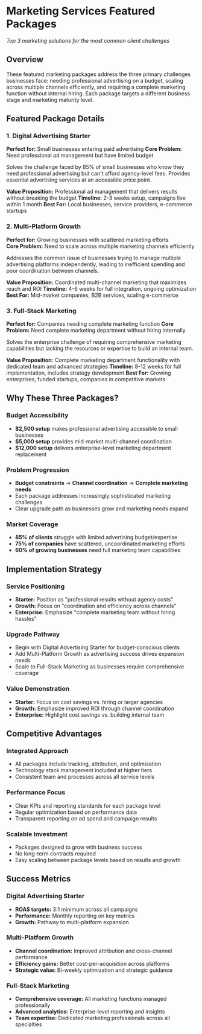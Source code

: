 # Marketing Services Featured Packages

*Top 3 marketing solutions for the most common client challenges*

## Overview

These featured marketing packages address the three primary challenges businesses face: needing professional advertising on a budget, scaling across multiple channels efficiently, and requiring a complete marketing function without internal hiring. Each package targets a different business stage and marketing maturity level.

## Featured Package Details

### 1. Digital Advertising Starter  
**Perfect for:** Small businesses entering paid advertising
**Core Problem:** Need professional ad management but have limited budget

Solves the challenge faced by 85% of small businesses who know they need professional advertising but can't afford agency-level fees. Provides essential advertising services at an accessible price point.

**Value Proposition:** Professional ad management that delivers results without breaking the budget
**Timeline:** 2-3 weeks setup, campaigns live within 1 month
**Best For:** Local businesses, service providers, e-commerce startups

### 2. Multi-Platform Growth
**Perfect for:** Growing businesses with scattered marketing efforts  
**Core Problem:** Need to scale across multiple marketing channels efficiently

Addresses the common issue of businesses trying to manage multiple advertising platforms independently, leading to inefficient spending and poor coordination between channels.

**Value Proposition:** Coordinated multi-channel marketing that maximizes reach and ROI
**Timeline:** 4-6 weeks for full integration, ongoing optimization
**Best For:** Mid-market companies, B2B services, scaling e-commerce

### 3. Full-Stack Marketing
**Perfect for:** Companies needing complete marketing function
**Core Problem:** Need complete marketing department without hiring internally

Solves the enterprise challenge of requiring comprehensive marketing capabilities but lacking the resources or expertise to build an internal team.

**Value Proposition:** Complete marketing department functionality with dedicated team and advanced strategies
**Timeline:** 8-12 weeks for full implementation, includes strategy development
**Best For:** Growing enterprises, funded startups, companies in competitive markets

## Why These Three Packages?

### Budget Accessibility
- **$2,500 setup** makes professional advertising accessible to small businesses
- **$5,000 setup** provides mid-market multi-channel coordination  
- **$12,000 setup** delivers enterprise-level marketing department replacement

### Problem Progression
- **Budget constraints** → **Channel coordination** → **Complete marketing needs**
- Each package addresses increasingly sophisticated marketing challenges
- Clear upgrade path as businesses grow and marketing needs expand

### Market Coverage
- **85% of clients** struggle with limited advertising budget/expertise
- **75% of companies** have scattered, uncoordinated marketing efforts
- **60% of growing businesses** need full marketing team capabilities

## Implementation Strategy

### Service Positioning
- **Starter:** Position as "professional results without agency costs"
- **Growth:** Focus on "coordination and efficiency across channels"
- **Enterprise:** Emphasize "complete marketing team without hiring hassles"

### Upgrade Pathway
- Begin with Digital Advertising Starter for budget-conscious clients
- Add Multi-Platform Growth as advertising success drives expansion needs
- Scale to Full-Stack Marketing as businesses require comprehensive coverage

### Value Demonstration
- **Starter:** Focus on cost savings vs. hiring or larger agencies
- **Growth:** Emphasize improved ROI through channel coordination
- **Enterprise:** Highlight cost savings vs. building internal team

## Competitive Advantages

### Integrated Approach
- All packages include tracking, attribution, and optimization
- Technology stack management included at higher tiers
- Consistent team and processes across all service levels

### Performance Focus
- Clear KPIs and reporting standards for each package level
- Regular optimization based on performance data
- Transparent reporting on ad spend and campaign results

### Scalable Investment
- Packages designed to grow with business success
- No long-term contracts required
- Easy scaling between package levels based on results and growth

## Success Metrics

### Digital Advertising Starter
- **ROAS targets:** 3:1 minimum across all campaigns
- **Performance:** Monthly reporting on key metrics
- **Growth:** Pathway to multi-platform expansion

### Multi-Platform Growth  
- **Channel coordination:** Improved attribution and cross-channel performance
- **Efficiency gains:** Better cost-per-acquisition across platforms
- **Strategic value:** Bi-weekly optimization and strategic guidance

### Full-Stack Marketing
- **Comprehensive coverage:** All marketing functions managed professionally
- **Advanced analytics:** Enterprise-level reporting and insights
- **Team expertise:** Dedicated marketing professionals across all specialties